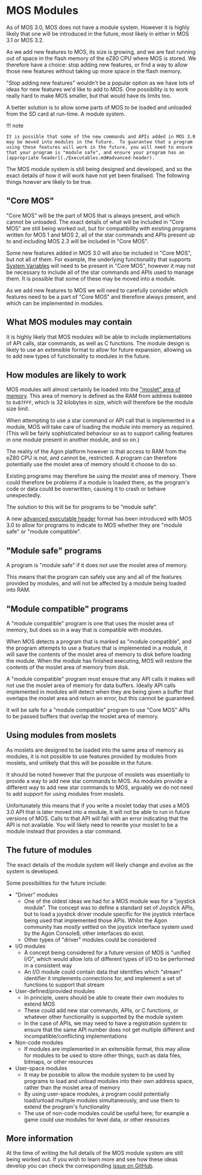 # MOS Modules

As of MOS 3.0, MOS does not have a module system.  However it is highly likely that one will be introduced in the future, most likely in either in MOS 3.1 or MOS 3.2.

As we add new features to MOS, its size is growing, and we are fast running out of space in the flash memory of the eZ80 CPU where MOS is stored.  We therefore have a choice: stop adding new features, or find a way to allow those new features without taking up more space in the flash memory.

"Stop adding new features" wouldn't be a popular option as we have lots of ideas for new features we'd like to add to MOS.  One possibility is to work really hard to make MOS smaller, but that would have its limits too.

A better solution is to allow some parts of MOS to be loaded and unloaded from the SD card at run-time.  A module system.

!!! note

    It is possible that some of the new commands and APIs added in MOS 3.0 may be moved into modules in the future.  To guarantee that a program using these features will work in the future, you will need to ensure that your program is "module safe", and ensure your program has an [appropriate header](./Executables.md#advanced-header).

The MOS module system is still being designed and developed, and so the exact details of how it will work have not yet been finalised.  The following things howver are likely to be true.

## "Core MOS"

"Core MOS" will be the part of MOS that is always present, and which cannot be unloaded.  The exact details of what will be included in "Core MOS" are still being worked out, but for compatibility with existing programs written for MOS 1 and MOS 2, all of the star commands and APIs present up to and including MOS 2.3 will be included in "Core MOS".

Some new features added in MOS 3.0 will also be included in "Core MOS", but not all of them.  For example, the underlying functionality that supports [System Variables](./System-Variables.md) will need to be present in "Core MOS", however it may not be necessary to include all of the star commands and APIs used to manage them.  It is possible that some of these may be moved into a module.

As we add new features to MOS we will need to carefully consider which features need to be a part of "Core MOS" and therefore always present, and which can be implemented in modules.

## What MOS modules may contain

It is highly likely that MOS modules will be able to include implementations of API calls, star commands, as well as C functions.  The module design is likely to use an extensible format to allow for future expansion, allowing us to add new types of functionality to modules in the future.

## How modules are likely to work

MOS modules will almost certainly be loaded into the ["moslet" area of memory](../MOS.md#memory-map).  This area of memory is defined as the RAM from address `0xB0000` to `0xB7FFF`, which is 32 kilobytes in size, which will therefore be the module size limit.

When attempting to use a star command or API call that is implemented in a module, MOS will take care of loading the module into memory as required.  (This will be fairly sophisticated behaviour so as to support calling features in one module present in another module, and so on.)

The reality of the Agon platform however is that access to RAM from the eZ80 CPU is not, and cannot be, restricted.  A program can therefore potentially use the moslet area of memory should it choose to do so.

Existing programs may therefore be using the moslet area of memory.  There could therefore be problems if a module is loaded there, as the program's code or data could be overwritten, causing it to crash or behave unexpectedly.

The solution to this will be for programs to be "module safe".

A new [advanced executable header](./Executables.md#advanced-header) format has been introduced with MOS 3.0 to allow for programs to indicate to MOS whether they are "module safe" or "module compatible".

## "Module safe" programs

A program is "module safe" if it does not use the moslet area of memory.

This means that the program can safely use any and all of the features provided by modules, and will not be affected by a module being loaded into RAM.

## "Module compatible" programs

A "module compatible" program is one that uses the moslet area of memory, but does so in a way that is compatible with modules.

When MOS detects a program that is marked as "module compatible", and the program attempts to use a feature that is implemented in a module, it will save the contents of the moslet area of memory to disk before loading the module.  When the module has finished executing, MOS will restore the contents of the moslet area of memory from disk.

A "module compatible" program must ensure that any API calls it makes will not use the moslet area of memory for data buffers.  Ideally API calls implemented in modules will detect when they are being given a buffer that overlaps the moslet area and return an error, but this cannot be guaranteed.

It will be safe for a "module compatible" program to use "Core MOS" APIs to be passed buffers that overlap the moslet area of memory.

## Using modules from moslets

As moslets are designed to be loaded into the same area of memory as modules, it is not possible to use features provided by modules from moslets, and unlikely that this will be possible in the future.

It should be noted however that the purpose of moslets was essentially to provide a way to add new star commands to MOS.  As modules provide a different way to add new star commands to MOS, arguably we do not need to add support for using modules from moslets.

Unfortunately this means that if you write a moslet today that uses a MOS 3.0 API that is later moved into a module, it will not be able to run in future versions of MOS.  Calls to that API will fail with an error indicating that the API is not available.  You will likely need to rewrite your moslet to be a module instead that provides a star command.

## The future of modules

The exact details of the module system will likely change and evolve as the system is developed.

Some possibilities for the future include:

* "Driver" modules
    * One of the oldest ideas we had for a MOS module was for a "joystick module".  The concept was to define a standard set of Joystick APIs, but to load a joystick driver module specific for the joystick interface being used that implemented those APIs.  Whilst the Agon community has _mostly_ settled on the joystick interface system used by the Agon Console8, other interfaces do exist.
    * Other types of "driver" modules could be considered
* I/O modules
    * A concept being considered for a future version of MOS is "unified I/O", which would allow lots of different types of I/O to be performed in a consistent way
    * An I/O module could contain data that identifies which "stream" identifier it implements connections for, and implement a set of functions to support that stream
* User-defined/provided modules
    * In principle, users should be able to create their own modules to extend MOS
    * These could add new star commands, APIs, or C functions, or whatever other functionality is supported by the module system
    * In the case of APIs, we may need to have a registration system to ensure that the same API number does not get multiple different and incompatible/conflicting implementations
* Non-code modules
    * If modules are implemented in an extensible format, this may allow for modules to be used to store other things, such as data files, bitmaps, or other resources
* User-space modules
    * It may be possible to allow the module system to be used by programs to load and unload modules into their own address space, rather than the moslet area of memory
    * By using user-space modules, a program could potentially load/unload multiple modules simultaneously, and use them to extend the program's functionality
    * The use of non-code modules could be useful here; for example a game could use modules for level data, or other resources

## More information

At the time of writing the full details of the MOS module system are still being worked out.  If you wish to learn more and see how these ideas develop you can check the corresponding [issue on GitHub](https://github.com/AgonPlatform/agon-mos/issues/2).

